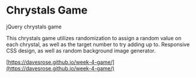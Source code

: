 # Chrystals Game
jQuery chrystals game

This chrystals game utilizes randomization to assign a random value on each chrystal, as well as the target number to try adding up to.  Responsive CSS design, as well as random background image generator.

[https://davesrose.github.io/week-4-game/](https://davesrose.github.io/week-4-game/)
